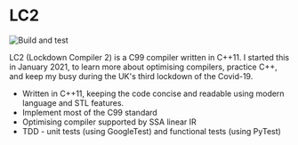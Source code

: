 # LC2

![Build and test](https://github.com/alexking35h/lc2/actions/workflows/build.yml/badge.svg)

LC2 (Lockdown Compiler 2) is a C99 compiler written in C++11. I started this in January 2021,
to learn more about optimising compilers, practice C++, and keep my busy during the UK's third
lockdown of the Covid-19.

* Written in C++11, keeping the code concise and readable using modern language and STL features.
* Implement most of the C99 standard
* Optimising compiler supported by SSA linear IR
* TDD - unit tests (using GoogleTest) and functional tests (using PyTest)
